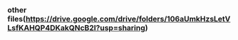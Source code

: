 ### other files(https://drive.google.com/drive/folders/106aUmkHzsLetVLsfKAHQP4DKakQNcB2I?usp=sharing)

